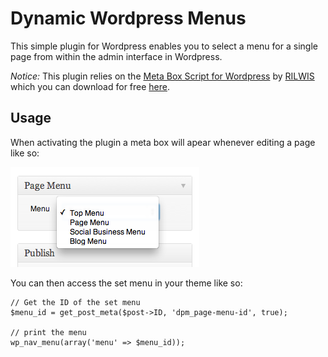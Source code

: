 # Dynamic Wordpress Menus
This simple plugin for Wordpress enables you to select a menu for a 
single page from within the admin interface in Wordpress.

*Notice:* This plugin relies on the 
[Meta Box Script for Wordpress](http://www.deluxeblogtips.com/meta-box-script-for-wordpress/) by 
[RILWIS](http://www.deluxeblogtips.com/) which you can download for free 
[here](http://www.deluxeblogtips.com/meta-box-script-for-wordpress/).

## Usage

When activating the plugin a meta box will apear whenever editing a page like so:

![metabox](https://github.com/ksmandersen/Dynamic-Wordpress-Menus/blob/master/screenshots/metabox.png?raw=true)

You can then access the set menu in your theme like so:

	// Get the ID of the set menu
	$menu_id = get_post_meta($post->ID, 'dpm_page-menu-id', true);
	
	// print the menu
	wp_nav_menu(array('menu' => $menu_id));